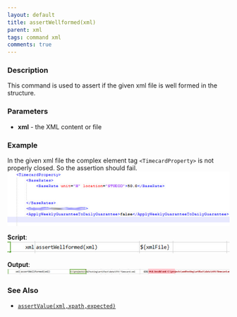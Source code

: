 ```yaml
---
layout: default
title: assertWellformed(xml)
parent: xml
tags: command xml
comments: true
---
```



### Description
This command is used to assert if the given xml file is well formed in the structure.


### Parameters
- **xml** - the XML content or file


### Example
In the given xml file the complex element tag `<TimecardProperty>` is not properly closed.  So the assertion should 
fail.<br/>
![](image/assertWellFormed_01.png)

**Script**:<br/>
![](image/assertWellFormed_02.png)

**Output**:<br/>
![](image/assertWellFormed_03.png)


### See Also
- [`assertValue(xml,xpath,expected)`](assertValue(xml,xpath,expected))